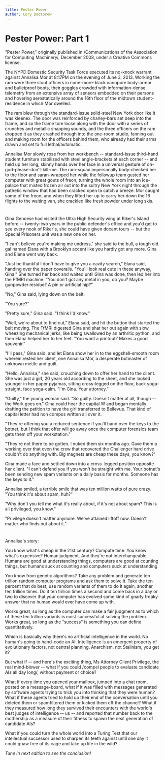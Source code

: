 ```yaml
---
title: Pester Power
author: Cory Doctorow
---
```


Pester Power: Part 1
====================

"Pester Power," originally published in /Communications of the Association for
Computing Machinery/, December 2008, under a Creative Commons license.

The NYPD Domestic Security Task Force executed its no-knock warrant against
Annalisa Mor at 8:17PM on the evening of June 3, 2013. Working the ram were
three stout officers in none-more-black nanopore body-armor and bulletproof
boots, their goggles crowded with information-dense telemetry from an extensive
array of sensors embedded on their persons and hovering aerostatically around
the 16th floor of the midtown student-residence in which Mor dwelled.

The ram blew through the standard-issue solid-steel New York door like it was
kleenex. The door was reinforced by charley-bars set deep into the frame, and
so the frame tore loose along with the door with a series of crunches and
metallic snapping sounds, and the three officers on the ram dropped it as they
crashed through into the one-room studio, fanning out and making room for the
officers behind them, who already had their arms drawn and set to full
lethal/automatic.

Annalisa Mor slowly rose from her workbench -- standard-issue third-hand
student furniture stabilized with steel angle-brackets at each corner -- and
held up her long, skinny hands over her face in a universal gesture of
oh-god-please-don't-kill-me. The ram-squad impersonally body-checked her to the
floor and saran-wrapped her while the followup team gusted her computer with
great gouts of freon, turning the whole room into an ice-palace that misted
frozen air out into the sultry New York night through the pathetic window that
had been cracked open to catch a breeze. Mor caught some of the freon, and when
they lifted her up to carry her down the 16 flights to the waiting van, she
crackled like fresh powder under long skis.

#

Gina Genoese had visited the Ultra High Security wing at Riker's Island before
-- twenty-two years in the public defender's office and you'd get to see every
nook of Riker's, she could have given docent tours -- but the Special Prisoners
unit was a new one on her.

"I can't believe you're making me undress," she said to the bull, a tough old
gal named Elana with a Brooklyn accent like you hardly got any more. Gina and
Elana went way back.

"Just be thankful I don't have to give you a cavity search," Elana said,
handing over the paper coveralls. "You'll look real cute in these anyway,
Gina." She turned her back and waited until Gina was done, then led her into
the FfMRI machine. "You don't got any metal in you, do you? Maybe gunpowder
residue? A pin or artificial hip?"

"No," Gina said, lying down on the belt.

"You sure?"

"Pretty sure," Gina said. "I think I'd know."

"Well, we're about to find out," Elana said, and hit the button that started
the belt moving. The FfMRI digested Gina and shat her out again with slow
wheezing mechanical jerks, like being swallowed by an arthritic python, and
then Elana helped her to her feet. "You want a printout? Makes a good
souvenir."

"I'll pass," Gina said, and let Elana show her in to the eggshell-smooth room
wherein rested her client, one Annalisa Mor, a desperate botmaster of unknown
mettle and guilt.

"Hello, Annalisa," she said, crouching down to offer her hand to the client.
She was just a girl, 20 years old according to the sheet, and she looked
younger in her paper pyjamas, sitting cross-legged on the floor, back
yoga-straight, face yoga-calm. "I'm Gina. Your attorney."

"Guilty," the young woman said. "So guilty. Doesn't matter at all, though --
the Work goes on." Gina could hear the capital W and began mentally drafting
the petition to have the girl transferred to Bellevue. That kind of capital
letter had non compos written all over it.

"They're offering you a reduced sentence if you'll hand over the keys to the
botnet, but I think that offer will go away once the computer forensics team
gets them off your workstation."

"They're not there to be gotten. I nuked them six months ago. Gave them a
working over that even the crew that recovered the Challenger hard drive
couldn't do anything with. Big magnets are cheap these days, you know?"

Gina made a face and settled down into a cross-legged position opposite her
client. "I can't defend you if you won't be straight with me. Your botnet's
been sending new spam variants on a daily basis for months. Someone has the
keys to it."

Annalisa smiled, a terrible smile that was ten million watts of pure crazy.
"You think it's about spam, huh?"

"Why don't you tell me what it's really about, if it's not about spam? This is
all privileged, you know."

"Privilege doesn't matter anymore. We've attained liftoff now. Doesn't matter
who finds out about it."

#

Annalisa's story:

You know what's cheap in the 21st century? Compute time. You know what's
expensive? Human judgment. And they're not interchangeable. Humans are good at
understanding things, computers are good at counting things, but humans suck at
counting and computers suck at understanding.

You know from genetic algorithms? Take any problem and generate ten trillion
random computer programs and ask them to solve it. Take the ten percent that do
best, use random variants of them to do it again, another ten trillion times.
Do it ten trillion times a second and come back in a day or two to discover
that your computer has evolved some kind of gnarly freaky answer that no human
would ever have come up with.

Works great, so long as the computer can make a fair judgment as to which of
these ten trillion variants is most successful at solving the problem. Works
great, so long as the "success" is something you can define quantitatively.

Which is basically why there's no artificial intelligence in the world. No
human's going to hand-code an AI. Intelligence is an emergent property of
evolutionary factors, not central planning. Anarchism, not Stalinism, you get
it?

But what if -- and here's the exciting thing, Ms Attorney Client Privilege, the
real mind-blower -- what if you could /compel people to evaluate candidate AIs
all day long/, without payment or choice?

What if every time you opened your mailbox, jumped into a chat room, posted on
a message-board, what if it was filled with messages generated by software
agents trying to trick you into thinking that they were human? What if these
agents tried to hold up their end of the conversation until you deleted them or
spamfiltered them or kicked them off the channel? What if they measured how
long they survived their encounters with the world's best judges of
intelligence -- us -- and reported that number back to the mothership as a
measure of their fitness to spawn the next generation of candidate AIs?

What if you could turn the whole world into a Turing Test that our intellectual
successor used to sharpen its teeth against until one day it could gnaw free of
its cage and take up life in the wild?

*Tune in next edition to see the conclusion!* 


